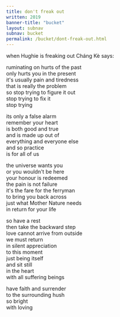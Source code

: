 ```yaml
---
title: don't freak out
written: 2019
banner-title: "bucket" 
layout: subnav
subnav: bucket
permalink: /bucket/dont-freak-out.html
---
```


<div class="poem">
when Hughie is freaking out  
Cháng Kè says:  


ruminating on hurts of the past  
only hurts you in the present  
it's usually pain and tiredness  
that is really the problem  
so stop trying to figure it out  
stop trying to fix it  
stop trying  

its only a false alarm  
remember your heart  
is both good and true  
and is made up out of  
everything and everyone else  
and so practice  
is for all of us  

the universe wants you  
or you wouldn't be here  
your honour is redeemed  
the pain is not failure  
it's the fare for the ferryman  
to bring you back across  
just what Mother Nature needs  
in return for your life  

so have a rest  
then take the backward step  
love cannot arrive from outside  
we must return  
in silent appreciation  
to this moment  
just being itself  
and sit still  
in the heart  
with all suffering beings  

have faith and surrender  
to the surrounding hush  
so bright  
with loving
</div>

